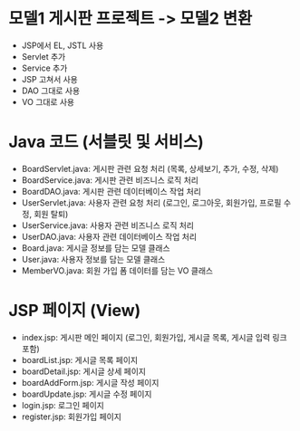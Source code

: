 # 모델1 게시판 프로젝트 -> 모델2 변환
- JSP에서 EL, JSTL 사용<br>
- Servlet 추가<br>
- Service 추가<br>
- JSP 고쳐서 사용<br>
- DAO 그대로 사용<br>
- VO 그대로 사용<br>

# Java 코드 (서블릿 및 서비스)

- BoardServlet.java: 게시판 관련 요청 처리 (목록, 상세보기, 추가, 수정, 삭제)
- BoardService.java: 게시판 관련 비즈니스 로직 처리
- BoardDAO.java: 게시판 관련 데이터베이스 작업 처리
- UserServlet.java: 사용자 관련 요청 처리 (로그인, 로그아웃, 회원가입, 프로필 수정, 회원 탈퇴)
- UserService.java: 사용자 관련 비즈니스 로직 처리
- UserDAO.java: 사용자 관련 데이터베이스 작업 처리
- Board.java: 게시글 정보를 담는 모델 클래스
- User.java: 사용자 정보를 담는 모델 클래스
- MemberVO.java: 회원 가입 폼 데이터를 담는 VO 클래스

# JSP 페이지 (View)
- index.jsp: 게시판 메인 페이지 (로그인, 회원가입, 게시글 목록, 게시글 입력 링크 포함)
- boardList.jsp: 게시글 목록 페이지
- boardDetail.jsp: 게시글 상세 페이지
- boardAddForm.jsp: 게시글 작성 페이지
- boardUpdate.jsp: 게시글 수정 페이지
- login.jsp: 로그인 페이지
- register.jsp: 회원가입 페이지
